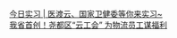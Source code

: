   
[今日实习 | 医渡云、国家卫健委等你来实习~](http://www.dianyue.me/archives/975/fe8biu13ekew5wtl/)  
[我省首创！尧都区“云工会” 为物流员工谋福利](http://www.dianyue.me/archives/084/b42lc22vsj7cytcv/)